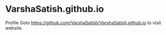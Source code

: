 # VarshaSatish.github.io
Profile
Goto https://github.com/VarshaSatish/VarshaSatish.github.io to visit website.
